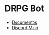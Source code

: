 # DRPG Bot

- [Documentos](https://drive.google.com/drive/folders/1XAncjQJhvkWv0w4Aw8-1Kgf5X9tT09m0?usp=sharing)
- [Discord Main](https://discord.gg/7DAtKSm)
